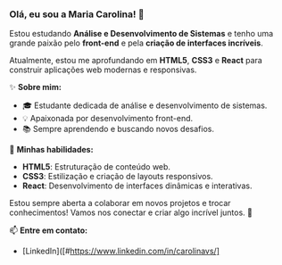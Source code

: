 ### Olá, eu sou a Maria Carolina! 👋

Estou estudando **Análise e Desenvolvimento de Sistemas** e tenho uma grande paixão pelo **front-end** e pela **criação de interfaces incríveis**.

Atualmente, estou me aprofundando em **HTML5**, **CSS3** e **React** para construir aplicações web modernas e responsivas.

✨ **Sobre mim:**
- 🎓 Estudante dedicada de análise e desenvolvimento de sistemas.
- 💡 Apaixonada por desenvolvimento front-end.
- 📚 Sempre aprendendo e buscando novos desafios.

🔧 **Minhas habilidades:**
- **HTML5**: Estruturação de conteúdo web.
- **CSS3**: Estilização e criação de layouts responsivos.
- **React**: Desenvolvimento de interfaces dinâmicas e interativas.

Estou sempre aberta a colaborar em novos projetos e trocar conhecimentos! Vamos nos conectar e criar algo incrível juntos. 🚀

📫 **Entre em contato:**
- [LinkedIn]([#https://www.linkedin.com/in/carolinavs/]
